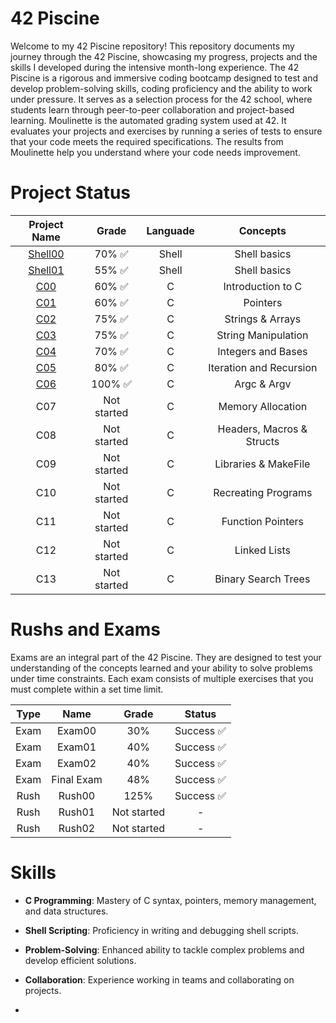 # 42 Piscine
Welcome to my 42 Piscine repository! This repository documents my journey through the 42 Piscine, showcasing my progress, projects and the skills I developed during the intensive month-long experience.
The 42 Piscine is a rigorous and immersive coding bootcamp designed to test and develop problem-solving skills, coding proficiency and the ability to work under pressure. It serves as a selection process for the 42 school, where students learn through peer-to-peer collaboration and project-based learning.
Moulinette is the automated grading system used at 42. It evaluates your projects and exercises by running a series of tests to ensure that your code meets the required specifications. The results from Moulinette help you understand where your code needs improvement.

# Project Status
| Project Name                                                                           | Grade   | Languade   | Concepts | 
|  :---------------------------------------------------------------------------------:   |  :---:  |  :------:  | :---:  |
| <a href="https://github.com/CatAraujoo/42_Piscine/tree/main/Shell00">Shell00</a>       | 70% ✅ | Shell       | Shell basics | 
| <a href="https://github.com/CatAraujoo/42_Piscine/tree/main/Shell01">Shell01</a>       | 55% ✅ | Shell       | Shell basics |
| <a href="https://github.com/CatAraujoo/42_Piscine/tree/main/C00">C00</a>               | 60% ✅ | C           | Introduction to C |
| <a href="https://github.com/CatAraujoo/42_Piscine/tree/main/C01">C01</a>      | 60% ✅ | C | Pointers |
| <a href="https://github.com/CatAraujoo/42_Piscine/tree/main/C01">C02</a> | 75% ✅ | C | Strings & Arrays |
| <a href="https://github.com/CatAraujoo/42_Piscine/tree/main/C01">C03</a> | 75% ✅ | C | String Manipulation |
| <a href="https://github.com/CatAraujoo/42_Piscine/tree/main/C01">C04</a> | 70% ✅ | C | Integers and Bases |
| <a href="https://github.com/CatAraujoo/42_Piscine/tree/main/C01">C05</a> | 80% ✅ | C | Iteration and Recursion |
| <a href="https://github.com/CatAraujoo/42_Piscine/tree/main/C01">C06</a> | 100% ✅| C | Argc & Argv |
| C07      | Not started | C | Memory Allocation |
| C08      | Not started | C | Headers, Macros & Structs |
| C09      | Not started | C | Libraries & MakeFile |
| C10      | Not started | C | Recreating Programs |
| C11      | Not started | C | Function Pointers |
| C12      | Not started | C | Linked Lists |
| C13      | Not started | C | Binary Search Trees |

# Rushs and Exams
Exams are an integral part of the 42 Piscine. They are designed to test your understanding of the concepts learned and your ability to solve problems under time constraints. Each exam consists of multiple exercises that you must complete within a set time limit.

| Type  | Name | Grade | Status
|  :---:   |  :---:  |  :---:  | :---:  |
| Exam  | Exam00 | 30% | Success ✅
| Exam  | Exam01 | 40% | Success ✅
| Exam  | Exam02 | 40% | Success ✅
| Exam  | Final Exam | 48% | Success ✅
| Rush  | Rush00 | 125% | Success ✅
| Rush  | Rush01 | Not started | -
| Rush  | Rush02 | Not started | -

# Skills
- **C Programming**: Mastery of C syntax, pointers, memory management, and data structures.
- **Shell Scripting**: Proficiency in writing and debugging shell scripts.
- **Problem-Solving**: Enhanced ability to tackle complex problems and develop efficient solutions.
- **Collaboration**: Experience working in teams and collaborating on projects.

- 
